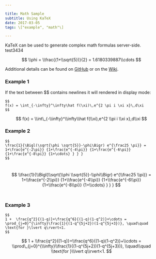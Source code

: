 ```yaml
---

title: Math Sample
subtitle: Using KaTeX
date: 2017-03-05
tags: \["example", "math"\]

---
```


KaTeX can be used to generate complex math formulas server-side. test3434

$$
\\phi = \\frac{(1+\\sqrt{5})}{2} = 1.6180339887\\cdots
$$

Additional details can be found on [GitHub](https://github.com/Khan/KaTeX) or on the [Wiki](http://tiddlywiki.com/plugins/tiddlywiki/katex/).
<!--more-->

### Example 1

If the text between $$ contains newlines it will rendered in display mode:

```
$$
f(x) = \int_{-\infty}^\infty\hat f(\xi)\,e^{2 \pi i \xi x}\,d\xi
$$
```

$$
f(x) = \\int\_{-\\infty}^\\infty\\hat f(\\xi),e^{2 \\pi i \\xi x},d\\xi
$$

### Example 2

```
$$
\frac{1}{\Bigl(\sqrt{\phi \sqrt{5}}-\phi\Bigr) e^{\frac25 \pi}} = 1+\frac{e^{-2\pi}} {1+\frac{e^{-4\pi}} {1+\frac{e^{-6\pi}} {1+\frac{e^{-8\pi}} {1+\cdots} } } }
$$
```

​​$$
\\frac{1}{\\Bigl(\\sqrt{\\phi \\sqrt{5}}-\\phi\\Bigr) e^{\\frac25 \\pi}} = 1+\\frac{e^{-2\\pi}} {1+\\frac{e^{-4\\pi}} {1+\\frac{e^{-6\\pi}} {1+\\frac{e^{-8\\pi}} {1+\\cdots} } } }
$$
​​

### Example 3

```
$$
1 +  \frac{q^2}{(1-q)}+\frac{q^6}{(1-q)(1-q^2)}+\cdots = \prod_{j=0}^{\infty}\frac{1}{(1-q^{5j+2})(1-q^{5j+3})}, \quad\quad \text{for }\lvert q\rvert<1.
$$
```

$$
1 +  \\frac{q^2}{(1-q)}+\\frac{q^6}{(1-q)(1-q^2)}+\\cdots = \\prod\_{j=0}^{\\infty}\\frac{1}{(1-q^{5j+2})(1-q^{5j+3})}, \\quad\\quad \\text{for }\\lvert q\\rvert<1.
$$